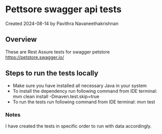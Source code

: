 # Pettsore swagger api tests
Created 2024-08-14 by Pavithra Navaneethakrishnan

## Overview
These are Rest Assure tests for swagger petstore https://petstore.swagger.io/

## Steps to run the tests locally
- Make sure you have installed all necessary Java in your system
- To install the dependency run following command from IDE terminal: mvn clean install -Dmaven.test.skip=true
- To run the tests run following command from IDE terminal: mvn test

### Notes
I have created the tests in specific order to run with data accordingly.

